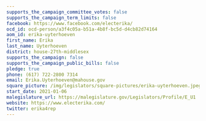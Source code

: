 ```yaml
---
supports_the_campaign_committee_votes: false
supports_the_campaign_term_limits: false
facebook: https://www.facebook.com/electerika/
ocd_id: ocd-person/a3f4c05a-b51a-4b8f-bc5d-d4cb82d74164
aom_id: erika-uyterhoeven
first_name: Erika
last_name: Uyterhoeven
district: house-27th-middlesex
supports_the_campaign: false
supports_the_campaign_public_bills: false
pledge: true
phone: (617) 722-2800 7314
email: Erika.Uyterhoeven@mahouse.gov
square_picture: /img/legislators/square-pictures/erika-uyterhoeven.jpeg
start_date: 2021-01-06
malegislature_url: https://malegislature.gov/Legislators/Profile/E_U1
website: https://www.electerika.com/
twitter: erika4rep
---
```

